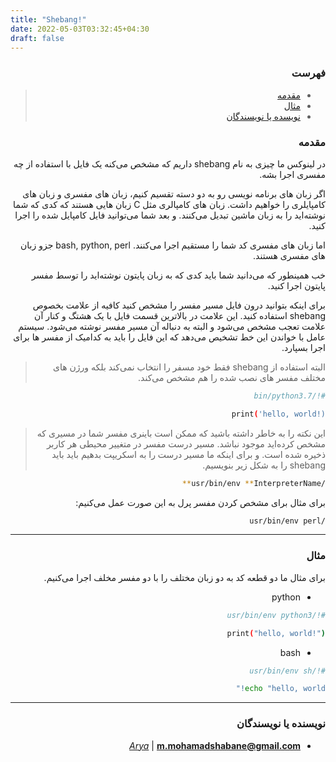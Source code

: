 ```yaml
---
title: "Shebang!"
date: 2022-05-03T03:32:45+04:30
draft: false
---
```


<div dir='rtl'>

### فهرست

> - [مقدمه](#مقدمه)
> - [مثال](#مثال)
> - [نویسده یا نویسندگان](/#نویسنده-یا-نویسندگان)

### مقدمه

در لینوکس ما چیزی به نام
shebang
داریم که مشخص می‌کنه یک فایل با استفاده از چه مفسری اجرا بشه.

اگر زبان های برنامه نویسی رو به دو دسته تقسیم کنیم، زبان های مفسری و زبان های کامپایلری را خواهیم داشت.
زبان های کامپالری مثل
C
زبان هایی هستند که کدی که شما نوشته‌اید را به زبان ماشین تبدیل می‌کنند.
و بعد شما می‌توانید فایل کامپایل شده را اجرا کنید.

اما زبان های مفسری کد شما را مستقیم اجرا می‌کنند.
bash, python, perl
جزو زبان های مفسری هستند.

خب همینطور که می‌دانید شما باید کدی که به زبان پایتون نوشته‌اید را توسط مفسر
پایتون اجرا کنید.

برای اینکه بتوانید درون فایل مسیر مفسر را مشخص کنید کافیه از علامت بخصوص
shebang
استفاده کنید.
این علامت در بالاترین قسمت فایل با یک هشتگ و کنار آن علامت تعجب مشخص می‌شود و البته به دنباله آن
مسیر مفسر نوشته می‌شود.
سیستم عامل با خواندن این خط تشخیص می‌دهد که این فایل را باید به کدامیک از مفسر ها برای اجرا بسپارد.

> البته استفاده از
> shebang
> فقط خود مسفر را انتخاب نمی‌کند بلکه ورژن های مختلف مفسر های نصب شده
> را هم مشخص می‌کند.

```bash
#!/bin/python3.7

print('hello, world!)
```

> این نکته را به خاطر داشته باشید که ممکن است باینری مفسر شما در مسیری که مشخص کرده‌اید
> موجود نباشد. مسیر درست مفسر در متغییر محیطی هر کاربر ذخیره شده است. و برای اینکه ما
> مسیر درست را به اسکریپت بدهیم باید باید 
> shebang
> را به شکل زیر بنویسیم.


```bash
/usr/bin/env **InterpreterName**
```

برای مثال برای مشخص کردن مفسر پرل به این صورت عمل می‌کنیم:

```bash
/usr/bin/env perl
```

---

### مثال

برای مثال ما دو قطعه کد به دو زبان مختلف را با دو مفسر مخلف  اجرا می‌کنیم.

- python

```bash
#!/usr/bin/env python3

print("hello, world!")
```

- bash

```bash
#!/usr/bin/env sh

echo "hello, world!"
```

---


### نویسنده یا نویسندگان

- *[Arya](https://github.com/shabane)* | **<m.mohamadshabane@gmail.com>**


</div>